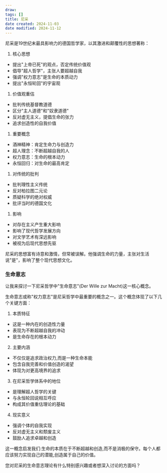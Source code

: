 ```yaml
---
draw:
tags: []
title: 尼采
date created: 2024-11-03
date modified: 2024-11-12
---
```


尼采是19世纪末最具影响力的德国哲学家，以其激进和颠覆性的思想著称：

1. 核心思想

- 提出"上帝已死"的观点，否定传统价值观
- 倡导"超人哲学"，主张人要超越自我
- 强调"权力意志"是生命的本质动力
- 提出"永恒轮回"的宇宙观

1. 价值观重估

- 批判传统基督教道德
- 区分"主人道德"和"奴隶道德"
- 反对虚无主义，提倡生命的张力
- 追求创造性的自我价值

1. 重要概念

- 酒神精神：肯定生命力与创造力
- 超人理念：不断超越自我的人
- 权力意志：生命的根本动力
- 永恒回归：对生命的最高肯定

1. 对传统的批判

- 批判理性主义传统
- 反对柏拉图二元论
- 质疑科学的绝对权威
- 批评当时的德国文化

1. 影响

- 对存在主义产生重大影响
- 影响了现代哲学发展方向
- 对文学艺术有深远影响
- 被视为后现代思想先驱

尼采的思想富有诗意和激情，但常被误解。他强调生命的力量，主张对生活说"是"，影响了整个现代思想文化。

### 生命意志

让我来探讨一下尼采哲学中"生命意志"(Der Wille zur Macht)这一核心概念。

生命意志或称"权力意志"是尼采哲学中最重要的概念之一。这个概念体现了以下几个关键方面：

1. 本质特征
- 这是一种内在的创造性力量
- 表现为不断超越自我的冲动
- 是生命存在的根本动力

2. 主要内涵
- 不仅仅是追求政治权力,而是一种生命本能
- 包含自我完善和价值创造的渴望
- 体现为对更高境界的追求

3. 在尼采哲学体系中的地位
- 是理解超人哲学的关键
- 与永恒轮回说相互呼应
- 构成其价值重估理论的基础

4. 现实意义
- 强调个体的自我实现
- 反对虚无主义和颓废主义
- 鼓励人追求卓越和创造

这一概念启发我们:生命的本质在于不断超越和创造,而不是消极的保守。每个人都应该努力实现自己的潜能,创造属于自己的价值。

您对尼采的生命意志理论有什么特别感兴趣或者想深入讨论的方面吗？